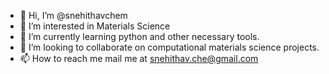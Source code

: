 - 👋 Hi, I’m @snehithavchem
- 👀 I’m interested in Materials Science
- 🌱 I’m currently learning python and other necessary tools. 
- 💞️ I’m looking to collaborate on computational materials science projects. 
- 📫 How to reach me mail me at snehithav.che@gmail.com

<!---
snehithavchem/snehithavchem is a ✨ special ✨ repository because its `README.md` (this file) appears on your GitHub profile.
You can click the Preview link to take a look at your changes.
--->
